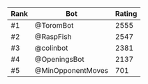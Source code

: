 Rank|Bot|Rating
---|---|---
#1|@ToromBot|2555
#2|@RaspFish|2547
#3|@colinbot|2381
#4|@OpeningsBot|2137
#5|@MinOpponentMoves|701
